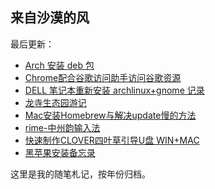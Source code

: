 ## 来自沙漠的风

最后更新：


- [Arch 安装 deb 包][8]
- [Chrome配合谷歌访问助手访问谷歌资源][1]
-  [DELL 笔记本重新安装 archlinux+gnome 记录][2]
- [龙寺生态园游记][3]
- [Mac安装Homebrew与解决update慢的方法][4]
- [rime-中州韵输入法][5]
- [快速制作CLOVER四叶草引导U盘 WIN+MAC][6]
- [黑苹果安装备忘录][7]

这里是我的随笔札记，按年份归档。  

[1]:	https://github.com/windfromdesert/blog/blob/master/2020/Chrome%E9%85%8D%E5%90%88%E8%B0%B7%E6%AD%8C%E8%AE%BF%E9%97%AE%E5%8A%A9%E6%89%8B%E8%AE%BF%E9%97%AE%E8%B0%B7%E6%AD%8C%E8%B5%84%E6%BA%90.md
[2]:	https://github.com/windfromdesert/blog/blob/master/2020/arch+gnome+install.md
[3]:	https://github.com/windfromdesert/blog/blob/master/2019/%E9%BE%99%E5%AF%BA%E7%94%9F%E6%80%81%E5%9B%AD%E6%B8%B8%E8%AE%B0.md
[4]:	https://github.com/windfromdesert/blog/blob/master/2019/Mac%E5%AE%89%E8%A3%85Homebrew%E4%B8%8E%E8%A7%A3%E5%86%B3update%E6%85%A2%E7%9A%84%E6%96%B9%E6%B3%95.md
[5]:	https://github.com/windfromdesert/blog/blob/master/2019/rime-%E4%B8%AD%E5%B7%9E%E9%9F%B5%E8%BE%93%E5%85%A5%E6%B3%95.md
[6]:	https://github.com/windfromdesert/blog/blob/master/2019/%E5%BF%AB%E9%80%9F%E5%88%B6%E4%BD%9CCLOVER%E5%9B%9B%E5%8F%B6%E8%8D%89%E5%BC%95%E5%AF%BCU%E7%9B%98%20WIN+MAC.md
[7]:	https://github.com/windfromdesert/blog/blob/master/2019/%E9%BB%91%E8%8B%B9%E6%9E%9C%E5%AE%89%E8%A3%85%E5%A4%87%E5%BF%98%E5%BD%95.md "黑苹果安装备忘录"
[8]:	https://github.com/windfromdesert/blog/blob/master/2020/Arch-%E5%AE%89%E8%A3%85-deb.md
